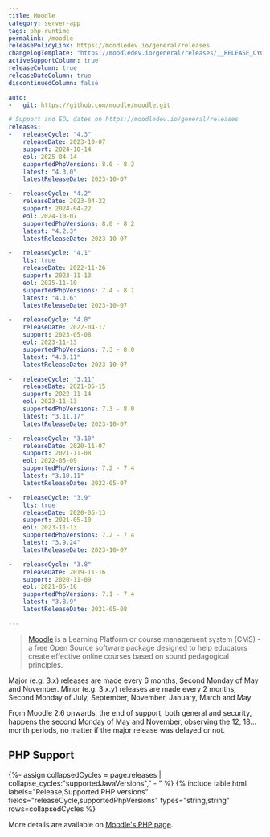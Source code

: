 ```yaml
---
title: Moodle
category: server-app
tags: php-runtime
permalink: /moodle
releasePolicyLink: https://moodledev.io/general/releases
changelogTemplate: "https://moodledev.io/general/releases/__RELEASE_CYCLE__{% if '__RELEASE_CYCLE__.0'!='__LATEST__' %}/__LATEST__{% endif %}"
activeSupportColumn: true
releaseColumn: true
releaseDateColumn: true
discontinuedColumn: false

auto:
-   git: https://github.com/moodle/moodle.git

# Support and EOL dates on https://moodledev.io/general/releases
releases:
-   releaseCycle: "4.3"
    releaseDate: 2023-10-07
    support: 2024-10-14
    eol: 2025-04-14
    supportedPhpVersions: 8.0 - 8.2
    latest: "4.3.0"
    latestReleaseDate: 2023-10-07

-   releaseCycle: "4.2"
    releaseDate: 2023-04-22
    support: 2024-04-22
    eol: 2024-10-07
    supportedPhpVersions: 8.0 - 8.2
    latest: "4.2.3"
    latestReleaseDate: 2023-10-07

-   releaseCycle: "4.1"
    lts: true
    releaseDate: 2022-11-26
    support: 2023-11-13
    eol: 2025-11-10
    supportedPhpVersions: 7.4 - 8.1
    latest: "4.1.6"
    latestReleaseDate: 2023-10-07

-   releaseCycle: "4.0"
    releaseDate: 2022-04-17
    support: 2023-05-08
    eol: 2023-11-13
    supportedPhpVersions: 7.3 - 8.0
    latest: "4.0.11"
    latestReleaseDate: 2023-10-07

-   releaseCycle: "3.11"
    releaseDate: 2021-05-15
    support: 2022-11-14
    eol: 2023-11-13
    supportedPhpVersions: 7.3 - 8.0
    latest: "3.11.17"
    latestReleaseDate: 2023-10-07

-   releaseCycle: "3.10"
    releaseDate: 2020-11-07
    support: 2021-11-08
    eol: 2022-05-09
    supportedPhpVersions: 7.2 - 7.4
    latest: "3.10.11"
    latestReleaseDate: 2022-05-07

-   releaseCycle: "3.9"
    lts: true
    releaseDate: 2020-06-13
    support: 2021-05-10
    eol: 2023-11-13
    supportedPhpVersions: 7.2 - 7.4
    latest: "3.9.24"
    latestReleaseDate: 2023-10-07

-   releaseCycle: "3.8"
    releaseDate: 2019-11-16
    support: 2020-11-09
    eol: 2021-05-10
    supportedPhpVersions: 7.1 - 7.4
    latest: "3.8.9"
    latestReleaseDate: 2021-05-08

---
```


> [Moodle](https://moodle.org/) is a Learning Platform or course management system (CMS) - a free
> Open Source software package designed to help educators create effective online courses based on
> sound pedagogical principles.

Major (e.g. 3.x) releases are made every 6 months, Second Monday of May and November. Minor (e.g.
3.x.y) releases are made every 2 months, Second Monday of July, September, November, January, March
and May.

From Moodle 2.6 onwards, the end of support, both general and security, happens the second Monday
of May and November, observing the 12, 18... month periods, no matter if the major release was
delayed or not.

## PHP Support

{%- assign collapsedCycles = page.releases | collapse_cycles:"supportedJavaVersions"," - " %}
{% include table.html
labels="Release,Supported PHP versions"
fields="releaseCycle,supportedPhpVersions"
types="string,string"
rows=collapsedCycles %}

More details are available on [Moodle's PHP page](https://moodledev.io/general/development/policies/php).
